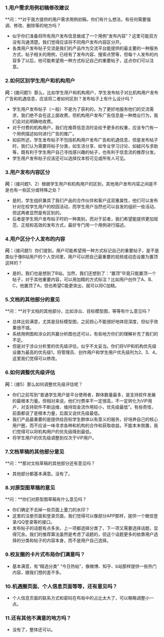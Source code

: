 ### 1.用户需求用例初稿修改建议

**问：**对于我方提供的用户需求用例初稿，你们有什么想法，有任何需要强调、修改、删除等的地方吗？

- 似乎你们准备将所有用户发布信息做成了一个用例“发布内容”？这里可能双方没有沟通清楚。我们觉得应该将不同用户发布内容区分开。
- 各类用户发布帖子交流是我们的产品作为交流平台能提供的最主要的一种服务方式，帖子相关的用例，已经有了发布内容、搜索点赞等，但每个人发布的内容多了以后，他可能希望用一种方式标记自己的重要帖子，这点你们可以注意。



### 2.如何区别学生用户和机构用户

**问：**(接问题1）那么，比如学生用户和机构用户，学生发布帖子对比机构用户发布广告和机遇信息，应该将二者如何区别？发布帖子上有什么设计吗？

- 学生用户发布帖子（一般）不是为了获利的，为了更好地服务他们的交流需求，我们绝不会在这上面收费。但机构用户发布广告信息是一种商业行为，我们会对此明确地收费。
- 对于付费的机构用户，我们在推荐信息流时会给予更多的权重，应该专门有一个用例描述如何进行广告的推广。
- 如前所述，学生发布帖子不包括机构用户发布广告和机遇信息，但是发布帖子时，我们认为需要将帖子分类，如生活分享、如专业学习讨论、如疑问与求助等，既有利于学生用户自己寻找感兴趣的帖子，也有利于信息流的推荐分发。
- 学生用户发布帖子应该还可以选择仅本校可见或所有人可见。



### 3.用户发布内容区分

**问：**（接问题1、2）根据学生用户和机构用户的区别，其他用户发布内容之间是不是也有一些区分或特殊之处？

- 是的，学生组织兼具了我们产品的合作伙伴和客户这双重属性，他们可以发布针对在校学生用户的校园活动，而学生用户当然也可以自发的组织一些活动，但这两者显然是有区别的。
- 后者是学生用户发布帖子时的一种类别，而对于前者，我们希望能提供更加规范、正规和高效的发布方式，最好专门用一个用例进行描述。



### 4.用户区分个人发布的内容

**问：**（接问题1）你们提到，用户可能希望用一种方式标记自己的重要帖子，是不是类似于像B站用户的个人空间里，用户可以把自己最重要的视频或动态设置为置顶这样的？

- 是的，我们也是想到了B站。当然，我们还想到了：“置顶”毕竟只能置顶一个帖子，对于其他重要内容，可以用加精的方式标注？比如用户创作了A、B、C，他置顶了A，但也希望C能更突出，就可以将C加精。



### 5.文档的其他部分的意见

**问：**对于文档的其他部分，比如涉众、目标模型图，等等有什么意见吗？

- 总体比较满意，尤其是目标模型图，之前担心不能很好地体现深度，但似乎效果很不错。
- 系统用例图和涉众的共赢分析图也还可以，有些地方你们的理解补充了我们的不足。
- 但是对于涉众分析里的优先级评估，似乎不太妥当。你们将VIP和机构优先级设置为最高的优先级1，将管理员、创作用户和学生用户优先级列为2、3、4。这里我们觉得可以修改。



### 6.如何调整优先级评估

**问：**（接5）那么如何调整优先级评估呢？

- 你们之前写到“普通学生用户是平台使用者，群体数量最多，是支持软件发展的最根本力量。但相对来说，他们付费率不一定很高，不一定转化为VIP用户，对支持软件不断运维、维持现金流作用较小，优先级最低”。有些奇怪，前面都说了是根本力量，后面又说优先级最低。
- 我们产品最重要的是提供给目标学生群体以有意义的服务，好培养自己的核心用户圈，而不应该一味寻求各种和机构的合作和获取收益，不能本末倒置，我们觉得可以将机构用户的优先级降到最低。
- 将学生用户的优先级调整到仅次于VIP用户。



### 7.文档草稿的其他部分意见

**问：**那对文档草稿的其他部分还有意见吗？

- 其他部分都基本满意。没有了。



### 8.对原型图草稿的意见

**问：**你们对原型图草稿有什么意见吗？

- 你们确定不去掉一些页面上墨刀的水印？
- 这里的注册页面和登录页面，我们觉得可以像部分APP那样，提供一个微信登录/QQ登录等的接口。
- 发布帖子的话题有点多余。上一项都选择分类了，下一项又需要选择话题，显得冗余。我们的推荐算法虽然是考虑了话题的，但这个话题更多的依靠用户选择的分类和帖子的内容本身，而不是用户自己选择。



### 9.校友圈的卡片式布局你们满意吗？

- 基本满意，有“精选分类” “今日热帖”，像微博、知乎、b站那样提供一些热门内容，跟我们想的差不多。



### 10.机遇圈页面、个人信息页面等等，还有意见吗？

- 个人信息页面的联系方式和密码在布局中的占比太大了，可以略略调整小一点。



### 11.还有其他不满意的地方吗？

- 没有了，整体还可以。